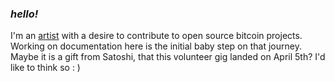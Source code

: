 ### _hello!_
I'm an [artist](https://www.janenecase.work) with a desire to contribute to open source bitcoin projects. Working on documentation here is the initial baby step on that journey. Maybe it is a gift from Satoshi, that this volunteer gig landed on April 5th? I'd like to think so : )
